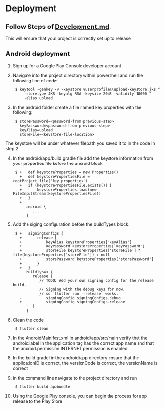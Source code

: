# Deployment 

## Follow Steps of [Development.md](https://github.com/joeygarberick/MainCharacterHabitTracker/blob/main/Manuals/Documentation/Development.md).

This will ensure that your project is correctly set up to release

## Android deployment
1. Sign up for a Google Play Console developer account
2. Navigate into the project directory within powershell and run the following line of code:

        $ keytool -genkey -v -keystore %userprofile%\upload-keystore.jks ^
            -storetype JKS -keyalg RSA -keysize 2048 -validity 10000 ^
            -alias upload
3. In the android folder create a file named key.properties with the following:

        $ storePassword=<password-from-previous-step>
          keyPassword=<password-from-previous-step>
          keyAlias=upload
          storeFile=<keystore-file-location>

The keystore will be under whatever filepath you saved it to in the code in step 2

4. In the android/app/build.gradle file add the keystore information from your properties file before the android block

        $ +   def keystoreProperties = new Properties()
          +   def keystorePropertiesFile = rootProject.file('key.properties')
          +   if (keystorePropertiesFile.exists()) {
          +       keystoreProperties.load(new FileInputStream(keystorePropertiesFile))
          +   }
          +
             android {
                ...
             }


5. Add the siging configuration before the buildTypes block:

        $ +   signingConfigs {
          +       release {
          +           keyAlias keystoreProperties['keyAlias']
          +           keyPassword keystoreProperties['keyPassword']
          +           storeFile keystoreProperties['storeFile'] ? file(keystoreProperties['storeFile']) : null
          +           storePassword keystoreProperties['storePassword']
          +       }
          +   }
             buildTypes {
                release {
                   // TODO: Add your own signing config for the release build.
                   // Signing with the debug keys for now,
                   // so `flutter run --release` works.
          -           signingConfig signingConfigs.debug
          +           signingConfig signingConfigs.release
                }
             }

6. Clean the code

        $ flutter clean

7. In the AndroidMainifest.xml in android/app/src/main verify that the android:label in the application tag has the correct app name and that the android.permission.INTERNET permission is enabled
8. In the build.gradel in the android/app directory ensure that the applicationID is correct, the versionCode is correct, the versionName is correct

9. in the command line navigate to the project directory and run

        $ flutter build appbundle

10. Using the Google Play console, you can begin the process for app release to the Play Store

